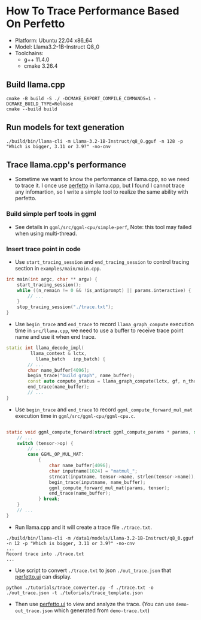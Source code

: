 # How To Trace Performance Based On Perfetto
- Platform: Ubuntu 22.04 x86_64
- Model: Llama3.2-1B-Instruct Q8_0
- Toolchains: 
    - g++ 11.4.0
    - cmake 3.26.4

## Build llama.cpp
```shell
cmake -B build -S ./ -DCMAKE_EXPORT_COMPILE_COMMANDS=1 -DCMAKE_BUILD_TYPE=Release
cmake --build build
```

## Run models for text generation
```shell
./build/bin/llama-cli -m Llama-3.2-1B-Instruct/q8_0.gguf -n 128 -p "Which is bigger, 3.11 or 3.9?" -no-cnv
```

## Trace llama.cpp's performance
- Sometime we want to know the performance of llama.cpp, so we need to trace it. I once use [perfetto](https://github.com/google/perfetto) in llama.cpp, but I found I cannot trace any infomartion, so I write a simple tool to realize the same ability with perfetto.

### Build simple perf tools in ggml
- See details in `ggml/src/ggml-cpu/simple-perf`, Note: this tool may failed when using multi-thread.

### Insert trace point in code
- Use `start_tracing_session` and `end_tracing_session` to control tracing section in `examples/main/main.cpp`.
```cpp
int main(int argc, char ** argv) {
    start_tracing_session();
    while ((n_remain != 0 && !is_antiprompt) || params.interactive) {
        // ...
    }
    stop_tracing_session("./trace.txt");
}
```

- Use `begin_trace` and `end_trace` to record `llama_graph_compute` execution time in `src/llama.cpp`, we need to use a buffer to receive trace point name and use it when end trace.
```cpp
static int llama_decode_impl(
         llama_context & lctx,
           llama_batch   inp_batch) {
        // ...
        char name_buffer[4096];
        begin_trace("build graph", name_buffer);
        const auto compute_status = llama_graph_compute(lctx, gf, n_threads, threadpool);
        end_trace(name_buffer);
        // ...
}
```

- Use `begin_trace` and `end_trace` to record `ggml_compute_forward_mul_mat` execution time in `ggml/src/ggml-cpu/ggml-cpu.c`.
```c

static void ggml_compute_forward(struct ggml_compute_params * params, struct ggml_tensor * tensor) {
    // ...
    switch (tensor->op) {
        // ...
        case GGML_OP_MUL_MAT:
            {
                char name_buffer[4096];
                char inputname[1024] = "matmul_";
                strncat(inputname, tensor->name, strlen(tensor->name)); 
                begin_trace(inputname, name_buffer);
                ggml_compute_forward_mul_mat(params, tensor);
                end_trace(name_buffer);
            } break;
    }
    // ...
}
```

- Run llama.cpp and it will create a trace file `./trace.txt`.
```shell
./build/bin/llama-cli -m /data1/models/Llama-3.2-1B-Instruct/q8_0.gguf -n 12 -p "Which is bigger, 3.11 or 3.9?" -no-cnv
...
Record trace into ./trace.txt
...
```

- Use script to convert `./trace.txt` to json `./out_trace.json` that [perfetto.ui](https://ui.perfetto.dev) can display.
```shell
python ./tutorials/trace_converter.py -f ./trace.txt -o ./out_trace.json -t ./tutorials/trace_template.json
```

- Then use [perfetto.ui](https://ui.perfetto.dev) to view and analyze the trace. (You can use `demo-out_trace.json` which generated from `demo-trace.txt`)
